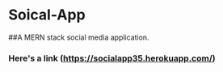 # Soical-App
##A MERN stack social media application.
### Here's a link (https://socialapp35.herokuapp.com/)
